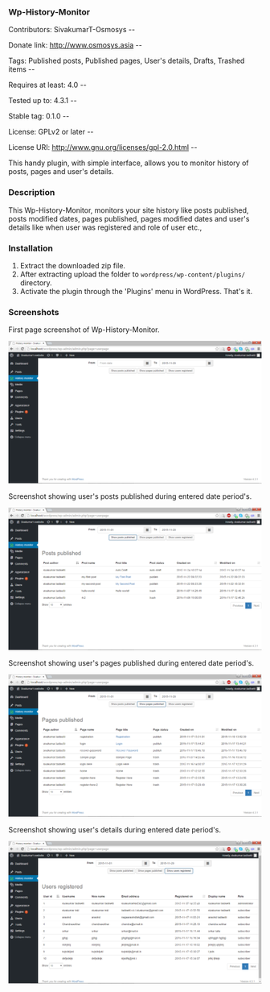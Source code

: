 ### Wp-History-Monitor

Contributors: SivakumarT-Osmosys --

Donate link: http://www.osmosys.asia --

Tags: Published posts, Published pages, User's details, Drafts, Trashed items --

Requires at least: 4.0 --

Tested up to: 4.3.1 -- 

Stable tag: 0.1.0 -- 

License: GPLv2 or later --

License URI: http://www.gnu.org/licenses/gpl-2.0.html --


This handy plugin, with simple interface, allows you to monitor history of posts, pages and user's details.

### Description

This Wp-History-Monitor, monitors your site history like posts published, posts modified dates, pages published, pages modified dates and user's details like when user was registered and role of user etc.,

### Installation

1. Extract the downloaded zip file. 
1. After extracting upload the folder to `wordpress/wp-content/plugins/` directory.
1. Activate the plugin through the 'Plugins' menu in WordPress. That's it.

### Screenshots

First page screenshot of Wp-History-Monitor.

![First image of wp-history-monitor](https://raw.githubusercontent.com/OsmosysSoftware/wp-history-monitor/master/images/firstimage.png)

Screenshot showing user's posts published during entered date period's.

![User's posts](https://raw.githubusercontent.com/OsmosysSoftware/wp-history-monitor/master/images/second%20image.png)

Screenshot showing user's pages published during entered date period's.

![User's pages ](https://raw.githubusercontent.com/OsmosysSoftware/wp-history-monitor/master/images/third%20page.png)

Screenshot showing user's details during entered date period's.

![User's details](https://raw.githubusercontent.com/OsmosysSoftware/wp-history-monitor/master/images/fifth%20page.png)


